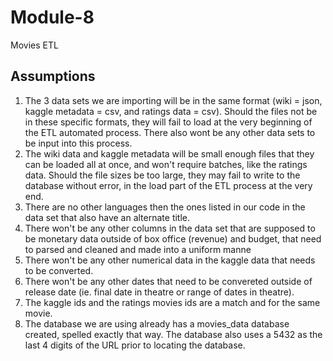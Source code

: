 # Module-8
Movies ETL
## Assumptions
1. The 3 data sets we are importing will be in the same format (wiki = json, kaggle metadata = csv, and ratings data = csv). Should the files not be in these specific formats, they will fail to load at the very beginning of the ETL automated process. There also wont be any other data sets to be input into this process.
2. The wiki data and kaggle metadata will be small enough files that they can be loaded all at once, and won't require batches, like the ratings data. Should the file sizes be too large, they may fail to write to the database without error, in the load part of the ETL process at the very end.
3. There are no other languages then the ones listed in our code in the data set that also have an alternate title.
4. There won't be any other columns in the data set that are supposed to be monetary data outside of box office (revenue) and budget, that need to parsed and cleaned and made into a uniform manne
5. There won't be any other numerical data in the kaggle data that needs to be converted.
6. There won't be any other dates that need to be convereted outside of release date (ie. final date in theatre or range of dates in theatre).
7. The kaggle ids and the ratings movies ids are a match and for the same movie.
8. The database we are using already has a movies_data database created, spelled exactly that way. The database also uses a 5432 as the last 4 digits of the URL prior to locating the database.
